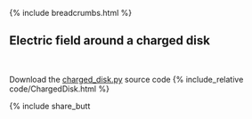 {% include breadcrumbs.html %}

## Electric field around a charged disk
<div class="header_line"><br/></div>

Download the [charged_disk.py](code/charged_disk.py) source code
{% include_relative code/ChargedDisk.html %}

<p style="clear: both;"></p>

{% include share_butt